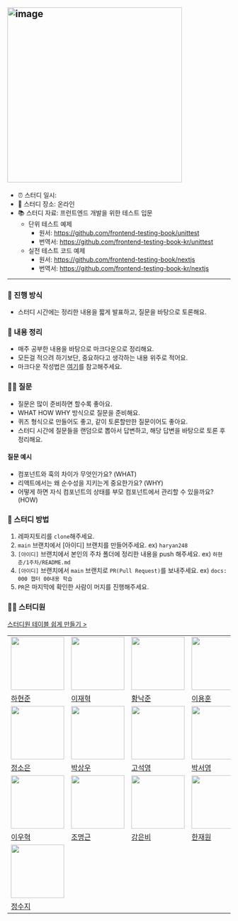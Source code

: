 ## <img width="394" alt="image" src="https://github.com/user-attachments/assets/14c420f1-817b-40a9-b6f9-904fe99429ab" />


- ⏰ 스터디 일시: 
- 🏫 스터디 장소: 온라인
- 📚 스터디 자료: 프런트엔드 개발을 위한 테스트 입문
  - 단위 테스트 예제
    - 원서: https://github.com/frontend-testing-book/unittest
    - 번역서: https://github.com/frontend-testing-book-kr/unittest
  - 실전 테스트 코드 예제
    - 원서: https://github.com/frontend-testing-book/nextjs
    - 번역서: https://github.com/frontend-testing-book-kr/nextjs

---

### 🚀 진행 방식

- 스터디 시간에는 정리한 내용을 짧게 발표하고, 질문을 바탕으로 토론해요.

### 📝 내용 정리

- 매주 공부한 내용을 바탕으로 마크다운으로 정리해요.
- 모든걸 적으려 하기보단, 중요하다고 생각하는 내용 위주로 적어요.
- 마크다운 작성법은 [여기](https://gist.github.com/ihoneymon/652be052a0727ad59601)를 참고해주세요.

### 🙋‍♂️ 질문

- 질문은 많이 준비하면 할수록 좋아요.
- WHAT HOW WHY 방식으로 질문을 준비해요.
- 퀴즈 형식으로 만들어도 좋고, 같이 토론할만한 질문이어도 좋아요.
- 스터디 시간에 질문들을 랜덤으로 뽑아서 답변하고, 해당 답변을 바탕으로 토론 후 정리해요.

#### 질문 예시

- 컴포넌트와 훅의 차이가 무엇인가요? (WHAT)
- 리액트에서는 왜 순수성을 지키는게 중요한가요? (WHY)
- 어떻게 하면 자식 컴포넌트의 상태를 부모 컴포넌트에서 관리할 수 있을까요? (HOW)

### 📌 스터디 방법

1. 레파지토리를 `clone`해주세요.
2. `main` 브랜치에서 [아이디] 브랜치를 만들어주세요. ex) `haryan248`
3. `[아이디]` 브랜치에서 본인의 주차 폴더에 정리한 내용을 push 해주세요. ex) `하현준/1주차/README.md`
4. `[아이디]` 브랜치에서 `main` 브랜치로 `PR(Pull Request)`를 보내주세요. ex) `docs: 000 챕터 00내용 학습`
5. `PR`은 마지막에 확인한 사람이 머지를 진행해주세요.

### 🏃‍♂️ 스터디원 
[스터디원 테이블 쉽게 만들기 >](https://dclcps.csb.app/)
<table>
  <tr>
    <td>
      <img
        src="https://avatars.githubusercontent.com/haryan248"
        width="120px"
        height="120px"
      />
    </td>
    <td>
      <img
        src="https://avatars.githubusercontent.com/jhlee0409"
        width="120px"
        height="120px"
      />
    </td>
    <td>
      <img
        src="https://avatars.githubusercontent.com/nakjun12"
        width="120px"
        height="120px"
      />
    </td>
    <td>
      <img
        src="https://avatars.githubusercontent.com/akatcn"
        width="120px"
        height="120px"
      />
    </td>
  </tr>
  <tr>
    <td><a href="https://github.com/haryan248">하현준</a></td>
    <td><a href="https://github.com/jhlee0409">이재혁</a></td>
    <td><a href="https://github.com/nakjun12">황낙준</a></td>
    <td><a href="https://github.com/akatcn">이용훈</a></td>
  </tr>
  <tr>
    <td>
      <img
        src="https://avatars.githubusercontent.com/ssilver01"
        width="120px"
        height="120px"
      />
    </td>
    <td>
      <img
        src="https://avatars.githubusercontent.com/SangWoo9734"
        width="120px"
        height="120px"
      />
    </td>
    <td>
      <img
        src="https://avatars.githubusercontent.com/samseburn"
        width="120px"
        height="120px"
      />
    </td>
    <td>
      <img
        src="https://avatars.githubusercontent.com/ongddree"
        width="120px"
        height="120px"
      />
    </td>
  </tr>
  <tr>
    <td><a href="https://github.com/ssilver01">정소은</a></td>
    <td><a href="https://github.com/SangWoo9734">박상우</a></td>
    <td><a href="https://github.com/samseburn">고석영</a></td>
    <td><a href="https://github.com/ongddree">박서영</a></td>
  </tr>
  <tr>
    <td>
      <img
        src="https://avatars.githubusercontent.com/wo-o29"
        width="120px"
        height="120px"
      />
    </td>
    <td>
      <img
        src="https://avatars.githubusercontent.com/dding-g"
        width="120px"
        height="120px"
      />
    </td>
    <td>
      <img
        src="https://avatars.githubusercontent.com/eunnbi"
        width="120px"
        height="120px"
      />
    </td>
    <td>
      <img
        src="https://avatars.githubusercontent.com/JoyJaewon"
        width="120px"
        height="120px"
      />
    </td>
  </tr>
  <tr>
    <td><a href="https://github.com/wo-o29">이우혁</a></td>
    <td><a href="https://github.com/dding-g">조명근</a></td>
    <td><a href="https://github.com/eunnbi">강은비</a></td>
    <td><a href="https://github.com/JoyJaewon">한재원</a></td>
  </tr>
  <tr>
    <td>
      <img
        src="https://avatars.githubusercontent.com/rarlala"
        width="120px"
        height="120px"
      />
    </td>
  </tr>
  <tr>
    <td><a href="https://github.com/rarlala">정수지</a></td>
  </tr>
</table>



